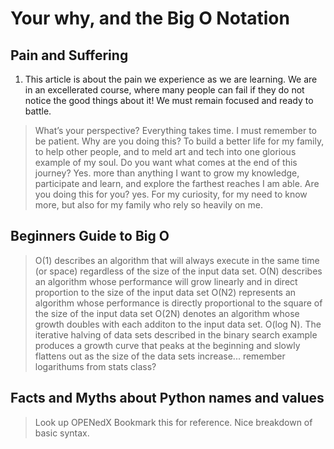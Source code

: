 # Your why, and the Big O Notation

## Pain and Suffering

1. This article is about the pain we experience as we are learning. We are in an excellerated course, where many people can fail if they do not notice the good things about it! We must remain focused and ready to battle.

> What’s your perspective?
Everything takes time. I must remember to be patient.
> Why are you doing this?
To build a better life for my family, to help other people, and to meld art and tech into one glorious example of my soul.
> Do you want what comes at the end of this journey?
Yes. more than anything I want to grow my knowledge, participate and learn, and explore the farthest reaches I am able.
> Are you doing this for you?
yes. For my curiosity, for my need to know more, but also for my family who rely so heavily on me.

## Beginners Guide to Big O

> O(1) describes an algorithm that will always execute in the same time (or space) regardless of the size of the input data set.
> O(N) describes an algorithm whose performance will grow linearly and in direct proportion to the size of the input data set
> O(N2) represents an algorithm whose performance is directly proportional to the square of the size of the input data set
> O(2N) denotes an algorithm whose growth doubles with each additon to the input data set.
> O(log N). The iterative halving of data sets described in the binary search example produces a growth curve that peaks at the beginning and slowly flattens out as the size of the data sets increase... remember logarithums from stats class?

## Facts and Myths about Python names and values

> Look up OPENedX
> Bookmark this for reference. Nice breakdown of basic syntax.
